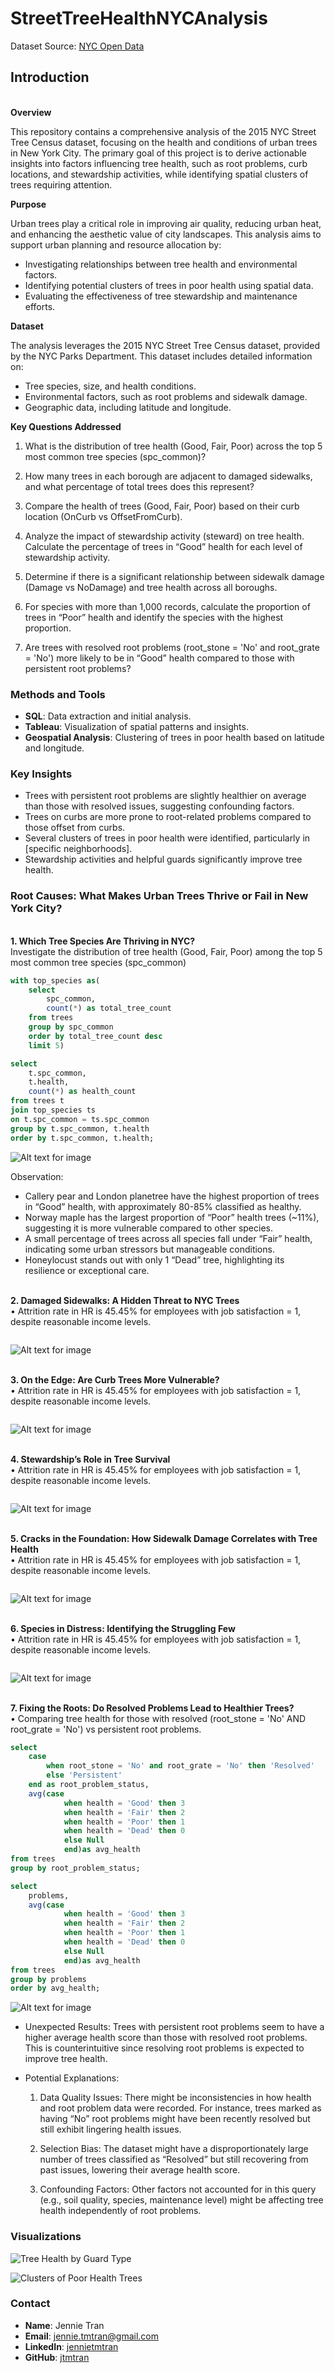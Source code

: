 # StreetTreeHealthNYCAnalysis
Dataset Source:
[NYC Open Data](https://data.cityofnewyork.us/Environment/2015-Street-Tree-Census-Tree-Data/uvpi-gqnh/about_data)

## Introduction
<br>**Overview**

This repository contains a comprehensive analysis of the 2015 NYC Street Tree Census dataset, focusing on the health and conditions of urban trees in New York City. The primary goal of this project is to derive actionable insights into factors influencing tree health, such as root problems, curb locations, and stewardship activities, while identifying spatial clusters of trees requiring attention.

**Purpose**

Urban trees play a critical role in improving air quality, reducing urban heat, and enhancing the aesthetic value of city landscapes. This analysis aims to support urban planning and resource allocation by:
- Investigating relationships between tree health and environmental factors.
- Identifying potential clusters of trees in poor health using spatial data.
- Evaluating the effectiveness of tree stewardship and maintenance efforts.

**Dataset**

The analysis leverages the 2015 NYC Street Tree Census dataset, provided by the NYC Parks Department. This dataset includes detailed information on:
- Tree species, size, and health conditions.
- Environmental factors, such as root problems and sidewalk damage.
- Geographic data, including latitude and longitude.

**Key Questions Addressed**
1. What is the distribution of tree health (Good, Fair, Poor) across the top 5 most common tree species (spc_common)?

2. How many trees in each borough are adjacent to damaged sidewalks, and what percentage of total trees does this represent?

3. Compare the health of trees (Good, Fair, Poor) based on their curb location (OnCurb vs OffsetFromCurb).

4. Analyze the impact of stewardship activity (steward) on tree health. Calculate the percentage of trees in “Good” health for each level of stewardship activity.

5. Determine if there is a significant relationship between sidewalk damage (Damage vs NoDamage) and tree health across all boroughs.

6. For species with more than 1,000 records, calculate the proportion of trees in “Poor” health and identify the species with the highest proportion.

7. Are trees with resolved root problems (root_stone = 'No' and root_grate = 'No') more likely to be in “Good” health compared to those with persistent root problems?

### Methods and Tools
- **SQL**: Data extraction and initial analysis.
- **Tableau**: Visualization of spatial patterns and insights.
- **Geospatial Analysis**: Clustering of trees in poor health based on latitude and longitude.

### Key Insights
- Trees with persistent root problems are slightly healthier on average than those with resolved issues, suggesting confounding factors.
- Trees on curbs are more prone to root-related problems compared to those offset from curbs.
- Several clusters of trees in poor health were identified, particularly in [specific neighborhoods].
- Stewardship activities and helpful guards significantly improve tree health.

### Root Causes: What Makes Urban Trees Thrive or Fail in New York City?
<br>**1. Which Tree Species Are Thriving in NYC?**
<br>Investigate the distribution of tree health (Good, Fair, Poor) among the top 5 most common tree species (spc_common)
```sql
with top_species as(
	select 
		spc_common,
		count(*) as total_tree_count
	from trees
    group by spc_common
    order by total_tree_count desc
    limit 5)

select
	t.spc_common,
	t.health,
    count(*) as health_count
from trees t
join top_species ts
on t.spc_common = ts.spc_common
group by t.spc_common, t.health
order by t.spc_common, t.health;
```
![Alt text for image](https://github.com/jtmtran/Employee_Attrition_Project/blob/ab4a49ad895f67190540f3365074df58c6931282/Sales%20Department%3A%20High%20Income%2C%20Yet%20High%20Attrition.png)

Observation:
- Callery pear and London planetree have the highest proportion of trees in “Good” health, with approximately 80-85% classified as healthy.
- Norway maple has the largest proportion of “Poor” health trees (~11%), suggesting it is more vulnerable compared to other species.
- A small percentage of trees across all species fall under “Fair” health, indicating some urban stressors but manageable conditions.
- Honeylocust stands out with only 1 “Dead” tree, highlighting its resilience or exceptional care.

<br>**2. Damaged Sidewalks: A Hidden Threat to NYC Trees**
<br>•	Attrition rate in HR is 45.45% for employees with job satisfaction = 1, despite reasonable income levels.
```sql

```
![Alt text for image](https://github.com/jtmtran/Employee_Attrition_Project/blob/ab4a49ad895f67190540f3365074df58c6931282/Sales%20Department%3A%20High%20Income%2C%20Yet%20High%20Attrition.png)

<br>**3. On the Edge: Are Curb Trees More Vulnerable?**
<br>•	Attrition rate in HR is 45.45% for employees with job satisfaction = 1, despite reasonable income levels.
```sql

```
![Alt text for image](https://github.com/jtmtran/Employee_Attrition_Project/blob/ab4a49ad895f67190540f3365074df58c6931282/Sales%20Department%3A%20High%20Income%2C%20Yet%20High%20Attrition.png)

<br>**4. Stewardship’s Role in Tree Survival**
<br>•	Attrition rate in HR is 45.45% for employees with job satisfaction = 1, despite reasonable income levels.
```sql

```
![Alt text for image](https://github.com/jtmtran/Employee_Attrition_Project/blob/ab4a49ad895f67190540f3365074df58c6931282/Sales%20Department%3A%20High%20Income%2C%20Yet%20High%20Attrition.png)

<br>**5. Cracks in the Foundation: How Sidewalk Damage Correlates with Tree Health**
<br>•	Attrition rate in HR is 45.45% for employees with job satisfaction = 1, despite reasonable income levels.
```sql

```
![Alt text for image](https://github.com/jtmtran/Employee_Attrition_Project/blob/ab4a49ad895f67190540f3365074df58c6931282/Sales%20Department%3A%20High%20Income%2C%20Yet%20High%20Attrition.png)

<br>**6. Species in Distress: Identifying the Struggling Few**
<br>•	Attrition rate in HR is 45.45% for employees with job satisfaction = 1, despite reasonable income levels.
```sql

```
![Alt text for image](https://github.com/jtmtran/Employee_Attrition_Project/blob/ab4a49ad895f67190540f3365074df58c6931282/Sales%20Department%3A%20High%20Income%2C%20Yet%20High%20Attrition.png)

<br>**7.  Fixing the Roots: Do Resolved Problems Lead to Healthier Trees?**
<br>•	Comparing tree health for those with resolved (root_stone = 'No' AND root_grate = 'No') vs persistent root problems.
```sql
select 
	case
		when root_stone = 'No' and root_grate = 'No' then 'Resolved'
        else 'Persistent'
	end as root_problem_status,
	avg(case 
			when health = 'Good' then 3
            when health = 'Fair' then 2
            when health = 'Poor' then 1
            when health = 'Dead' then 0
            else Null
            end)as avg_health
from trees
group by root_problem_status;

select 
	problems,
	avg(case 
			when health = 'Good' then 3
            when health = 'Fair' then 2
            when health = 'Poor' then 1
            when health = 'Dead' then 0
            else Null
            end)as avg_health
from trees
group by problems
order by avg_health;
```
![Alt text for image](https://github.com/jtmtran/Employee_Attrition_Project/blob/ab4a49ad895f67190540f3365074df58c6931282/Sales%20Department%3A%20High%20Income%2C%20Yet%20High%20Attrition.png)

- Unexpected Results:
Trees with persistent root problems seem to have a higher average health score than those with resolved root problems. This is counterintuitive since resolving root problems is expected to improve tree health.

- Potential Explanations:
   
	1. Data Quality Issues:
There might be inconsistencies in how health and root problem data were recorded.
For instance, trees marked as having “No” root problems might have been recently resolved but still exhibit lingering health issues.

	2. Selection Bias:
The dataset might have a disproportionately large number of trees classified as “Resolved” but still recovering from past issues, lowering their average health score.

	3. Confounding Factors:
Other factors not accounted for in this query (e.g., soil quality, species, maintenance level) might be affecting tree health independently of root problems.

### Visualizations
![Tree Health by Guard Type](path/to/image.png)

![Clusters of Poor Health Trees](path/to/map_visualization.png)

### Contact
- **Name**: Jennie Tran
- **Email**: jennie.tmtran@gmail.com
- **LinkedIn**: [jennietmtran](www.linkedin.com/in/jennietmtran)
- **GitHub**: [jtmtran](https://github.com/jtmtran)
